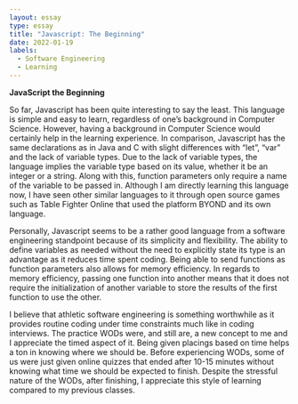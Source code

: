 ```yaml
---
layout: essay
type: essay
title: "Javascript: The Beginning"
date: 2022-01-19
labels:
  - Software Engineering
  - Learning
---
```


**JavaScript the Beginning**

So far, Javascript has been quite interesting to say the least. This language is simple and easy to learn, regardless of one’s background in Computer Science. However, having a background in Computer Science would certainly help in the learning experience. In comparison, Javascript has the same declarations as in Java and C with slight differences with “let”, “var” and the lack of variable types. Due to the lack of variable types, the language implies the variable type based on its value, whether it be an integer or a string. Along with this, function parameters only require a name of the variable to be passed in. Although I am directly learning this language now, I have seen other similar languages to it through open source games such as Table Fighter Online that used the platform BYOND and its own language. 

Personally, Javascript seems to be a rather good language from a software engineering standpoint because of its simplicity and flexibility. The ability to define variables as needed without the need to explicitly state its type is an advantage as it reduces time spent coding. Being able to send functions as function parameters also allows for memory efficiency. In regards to memory efficiency, passing one function into another means that it does not require the initialization of another variable to store the results of the first function to use the other. 

I believe that athletic software engineering is something worthwhile as it provides routine coding under time constraints much like in coding interviews. The practice WODs were, and still are, a new concept to me and I appreciate the timed aspect of it. Being given placings based on time helps a ton in knowing where we should be. Before experiencing WODs, some of us were just given online quizzes that ended after 10-15 minutes without knowing what time we should be expected to finish. Despite the stressful nature of the WODs, after finishing, I appreciate this style of learning compared to my previous classes.
